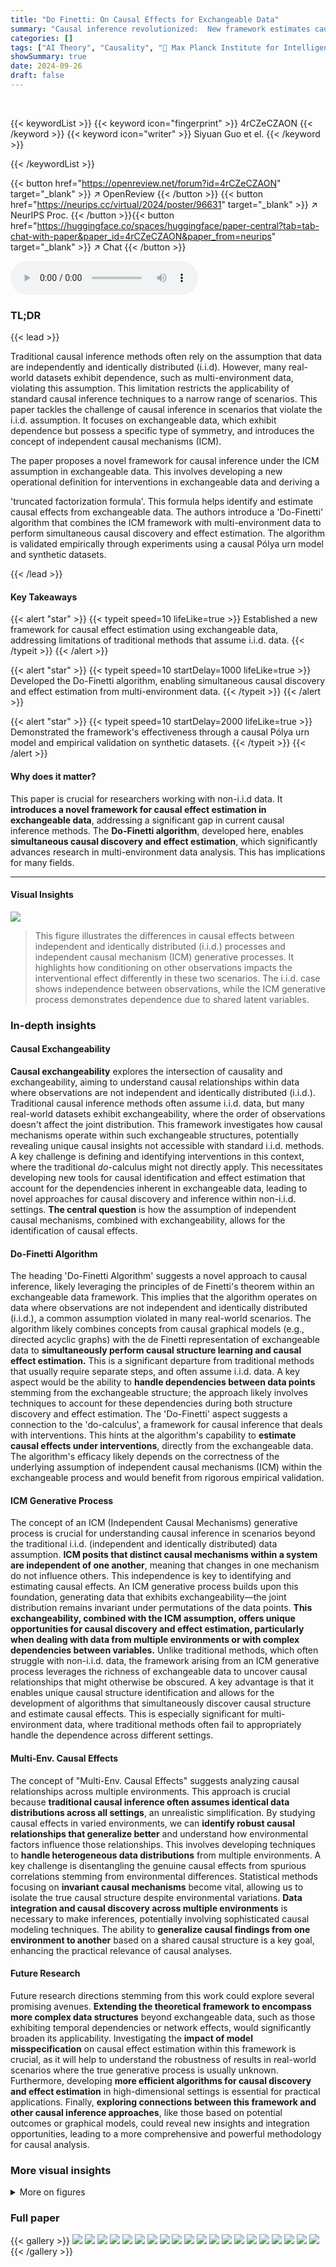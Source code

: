 ```yaml
---
title: "Do Finetti: On Causal Effects for Exchangeable Data"
summary: "Causal inference revolutionized:  New framework estimates causal effects from exchangeable data, enabling simultaneous causal discovery and effect estimation via the Do-Finetti algorithm."
categories: []
tags: ["AI Theory", "Causality", "🏢 Max Planck Institute for Intelligent Systems",]
showSummary: true
date: 2024-09-26
draft: false
---
```


<br>

{{< keywordList >}}
{{< keyword icon="fingerprint" >}} 4rCZeCZAON {{< /keyword >}}
{{< keyword icon="writer" >}} Siyuan Guo et el. {{< /keyword >}}
 
{{< /keywordList >}}

{{< button href="https://openreview.net/forum?id=4rCZeCZAON" target="_blank" >}}
↗ OpenReview
{{< /button >}}
{{< button href="https://neurips.cc/virtual/2024/poster/96631" target="_blank" >}}
↗ NeurIPS Proc.
{{< /button >}}{{< button href="https://huggingface.co/spaces/huggingface/paper-central?tab=tab-chat-with-paper&paper_id=4rCZeCZAON&paper_from=neurips" target="_blank" >}}
↗ Chat
{{< /button >}}



<audio controls>
    <source src="https://ai-paper-reviewer.com/4rCZeCZAON/podcast.wav" type="audio/wav">
    Your browser does not support the audio element.
</audio>


### TL;DR


{{< lead >}}

Traditional causal inference methods often rely on the assumption that data are independently and identically distributed (i.i.d). However, many real-world datasets exhibit dependence, such as multi-environment data, violating this assumption. This limitation restricts the applicability of standard causal inference techniques to a narrow range of scenarios.  This paper tackles the challenge of causal inference in scenarios that violate the i.i.d. assumption.  It focuses on exchangeable data, which exhibit dependence but possess a specific type of symmetry, and introduces the concept of independent causal mechanisms (ICM). 

The paper proposes a novel framework for causal inference under the ICM assumption in exchangeable data.  This involves developing a new operational definition for interventions in exchangeable data and deriving a 

'truncated factorization formula'. This formula helps identify and estimate causal effects from exchangeable data.  The authors introduce a 'Do-Finetti' algorithm that combines the ICM framework with multi-environment data to perform simultaneous causal discovery and effect estimation. The algorithm is validated empirically through experiments using a causal Pólya urn model and synthetic datasets.

{{< /lead >}}


#### Key Takeaways

{{< alert "star" >}}
{{< typeit speed=10 lifeLike=true >}} Established a new framework for causal effect estimation using exchangeable data, addressing limitations of traditional methods that assume i.i.d. data. {{< /typeit >}}
{{< /alert >}}

{{< alert "star" >}}
{{< typeit speed=10 startDelay=1000 lifeLike=true >}} Developed the Do-Finetti algorithm, enabling simultaneous causal discovery and effect estimation from multi-environment data. {{< /typeit >}}
{{< /alert >}}

{{< alert "star" >}}
{{< typeit speed=10 startDelay=2000 lifeLike=true >}} Demonstrated the framework's effectiveness through a causal Pólya urn model and empirical validation on synthetic datasets. {{< /typeit >}}
{{< /alert >}}

#### Why does it matter?
This paper is crucial for researchers working with non-i.i.d data.  It **introduces a novel framework for causal effect estimation in exchangeable data**, addressing a significant gap in current causal inference methods.  The **Do-Finetti algorithm**, developed here, enables **simultaneous causal discovery and effect estimation**, which significantly advances research in multi-environment data analysis. This has implications for many fields.

------
#### Visual Insights



![](https://ai-paper-reviewer.com/4rCZeCZAON/figures_1_1.jpg)

> This figure illustrates the differences in causal effects between independent and identically distributed (i.i.d.) processes and independent causal mechanism (ICM) generative processes. It highlights how conditioning on other observations impacts the interventional effect differently in these two scenarios.  The i.i.d. case shows independence between observations, while the ICM generative process demonstrates dependence due to shared latent variables.







### In-depth insights


#### Causal Exchangeability
**Causal exchangeability** explores the intersection of causality and exchangeability, aiming to understand causal relationships within data where observations are not independent and identically distributed (i.i.d.).  Traditional causal inference methods often assume i.i.d. data, but many real-world datasets exhibit exchangeability, where the order of observations doesn't affect the joint distribution.  This framework investigates how causal mechanisms operate within such exchangeable structures, potentially revealing unique causal insights not accessible with standard i.i.d. methods.  A key challenge is defining and identifying interventions in this context, where the traditional *do*-calculus might not directly apply.  This necessitates developing new tools for causal identification and effect estimation that account for the dependencies inherent in exchangeable data, leading to novel approaches for causal discovery and inference within non-i.i.d. settings.  **The central question** is how the assumption of independent causal mechanisms, combined with exchangeability, allows for the identification of causal effects.

#### Do-Finetti Algorithm
The heading 'Do-Finetti Algorithm' suggests a novel approach to causal inference, likely leveraging the principles of de Finetti's theorem within an exchangeable data framework.  This implies that the algorithm operates on data where observations are not independent and identically distributed (i.i.d.), a common assumption violated in many real-world scenarios.  The algorithm likely combines concepts from causal graphical models (e.g., directed acyclic graphs) with the de Finetti representation of exchangeable data to **simultaneously perform causal structure learning and causal effect estimation.** This is a significant departure from traditional methods that usually require separate steps, and often assume i.i.d. data.  A key aspect would be the ability to **handle dependencies between data points** stemming from the exchangeable structure; the approach likely involves techniques to account for these dependencies during both structure discovery and effect estimation.  The 'Do-Finetti' aspect suggests a connection to the 'do-calculus', a framework for causal inference that deals with interventions.  This hints at the algorithm's capability to **estimate causal effects under interventions**, directly from the exchangeable data.  The algorithm's efficacy likely depends on the correctness of the underlying assumption of independent causal mechanisms (ICM) within the exchangeable process and would benefit from rigorous empirical validation.

#### ICM Generative Process
The concept of an ICM (Independent Causal Mechanisms) generative process is crucial for understanding causal inference in scenarios beyond the traditional i.i.d. (independent and identically distributed) data assumption.  **ICM posits that distinct causal mechanisms within a system are independent of one another**, meaning that changes in one mechanism do not influence others.  This independence is key to identifying and estimating causal effects.  An ICM generative process builds upon this foundation, generating data that exhibits exchangeability—the joint distribution remains invariant under permutations of the data points.  **This exchangeability, combined with the ICM assumption, offers unique opportunities for causal discovery and effect estimation, particularly when dealing with data from multiple environments or with complex dependencies between variables.**  Unlike traditional methods, which often struggle with non-i.i.d. data, the framework arising from an ICM generative process leverages the richness of exchangeable data to uncover causal relationships that might otherwise be obscured.  A key advantage is that it enables unique causal structure identification and allows for the development of algorithms that simultaneously discover causal structure and estimate causal effects. This is especially significant for multi-environment data, where traditional methods often fail to appropriately handle the dependence across different settings.

#### Multi-Env. Causal Effects
The concept of "Multi-Env. Causal Effects" suggests analyzing causal relationships across multiple environments.  This approach is crucial because **traditional causal inference often assumes identical data distributions across all settings**, an unrealistic simplification.  By studying causal effects in varied environments, we can **identify robust causal relationships that generalize better** and understand how environmental factors influence those relationships.  This involves developing techniques to **handle heterogeneous data distributions** from multiple environments.  A key challenge is disentangling the genuine causal effects from spurious correlations stemming from environmental differences. Statistical methods focusing on **invariant causal mechanisms** become vital, allowing us to isolate the true causal structure despite environmental variations.  **Data integration and causal discovery across multiple environments** is necessary to make inferences, potentially involving sophisticated causal modeling techniques. The ability to **generalize causal findings from one environment to another** based on a shared causal structure is a key goal, enhancing the practical relevance of causal analyses.

#### Future Research
Future research directions stemming from this work could explore several promising avenues. **Extending the theoretical framework to encompass more complex data structures** beyond exchangeable data, such as those exhibiting temporal dependencies or network effects, would significantly broaden its applicability.  Investigating the **impact of model misspecification** on causal effect estimation within this framework is crucial, as it will help to understand the robustness of results in real-world scenarios where the true generative process is usually unknown.  Furthermore, developing **more efficient algorithms for causal discovery and effect estimation** in high-dimensional settings is essential for practical applications.  Finally, **exploring connections between this framework and other causal inference approaches**, like those based on potential outcomes or graphical models, could reveal new insights and integration opportunities, leading to a more comprehensive and powerful methodology for causal analysis.


### More visual insights

<details>
<summary>More on figures
</summary>


![](https://ai-paper-reviewer.com/4rCZeCZAON/figures_3_1.jpg)

> This figure compares how the *do* operator affects causal inference in two different data generation processes: i.i.d. and ICM generative processes. In the i.i.d. case, fixing the exogenous variables (Ux and Uy) uniquely determines the observed variables (X and Y).  However, in the ICM generative process, fixing the causal de Finetti parameters (θ and ψ) only determines the distributions of X and Y, not their specific values. The figure illustrates how the *do* operator is redefined for ICM generative processes: by setting the intervened variable to a delta distribution and substituting the corresponding value in the other distributions.


![](https://ai-paper-reviewer.com/4rCZeCZAON/figures_8_1.jpg)

> The figure compares the performance of the proposed Do-Finetti method to the standard i.i.d. method in estimating causal effects and identifying the DAG structure in a bivariate setting.  The left panel shows the mean squared error (MSE) in causal effect estimation, while the right panel shows the accuracy of DAG identification.  The results demonstrate that the Do-Finetti method significantly outperforms the i.i.d. method, especially as the number of environments increases.


</details>






### Full paper

{{< gallery >}}
<img src="https://ai-paper-reviewer.com/4rCZeCZAON/1.png" class="grid-w50 md:grid-w33 xl:grid-w25" />
<img src="https://ai-paper-reviewer.com/4rCZeCZAON/2.png" class="grid-w50 md:grid-w33 xl:grid-w25" />
<img src="https://ai-paper-reviewer.com/4rCZeCZAON/3.png" class="grid-w50 md:grid-w33 xl:grid-w25" />
<img src="https://ai-paper-reviewer.com/4rCZeCZAON/4.png" class="grid-w50 md:grid-w33 xl:grid-w25" />
<img src="https://ai-paper-reviewer.com/4rCZeCZAON/5.png" class="grid-w50 md:grid-w33 xl:grid-w25" />
<img src="https://ai-paper-reviewer.com/4rCZeCZAON/6.png" class="grid-w50 md:grid-w33 xl:grid-w25" />
<img src="https://ai-paper-reviewer.com/4rCZeCZAON/7.png" class="grid-w50 md:grid-w33 xl:grid-w25" />
<img src="https://ai-paper-reviewer.com/4rCZeCZAON/8.png" class="grid-w50 md:grid-w33 xl:grid-w25" />
<img src="https://ai-paper-reviewer.com/4rCZeCZAON/9.png" class="grid-w50 md:grid-w33 xl:grid-w25" />
<img src="https://ai-paper-reviewer.com/4rCZeCZAON/10.png" class="grid-w50 md:grid-w33 xl:grid-w25" />
<img src="https://ai-paper-reviewer.com/4rCZeCZAON/11.png" class="grid-w50 md:grid-w33 xl:grid-w25" />
<img src="https://ai-paper-reviewer.com/4rCZeCZAON/12.png" class="grid-w50 md:grid-w33 xl:grid-w25" />
<img src="https://ai-paper-reviewer.com/4rCZeCZAON/13.png" class="grid-w50 md:grid-w33 xl:grid-w25" />
<img src="https://ai-paper-reviewer.com/4rCZeCZAON/14.png" class="grid-w50 md:grid-w33 xl:grid-w25" />
<img src="https://ai-paper-reviewer.com/4rCZeCZAON/15.png" class="grid-w50 md:grid-w33 xl:grid-w25" />
<img src="https://ai-paper-reviewer.com/4rCZeCZAON/16.png" class="grid-w50 md:grid-w33 xl:grid-w25" />
<img src="https://ai-paper-reviewer.com/4rCZeCZAON/17.png" class="grid-w50 md:grid-w33 xl:grid-w25" />
<img src="https://ai-paper-reviewer.com/4rCZeCZAON/18.png" class="grid-w50 md:grid-w33 xl:grid-w25" />
<img src="https://ai-paper-reviewer.com/4rCZeCZAON/19.png" class="grid-w50 md:grid-w33 xl:grid-w25" />
<img src="https://ai-paper-reviewer.com/4rCZeCZAON/20.png" class="grid-w50 md:grid-w33 xl:grid-w25" />
{{< /gallery >}}